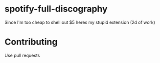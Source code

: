 # spotify-full-discography

Since I'm too cheap to shell out $5 heres my stupid extension (2d of work)

# Contributing

Use pull requests
